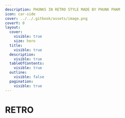 ```yaml
---
description: PHUNKS IN RETRO STYLE MADE BY PHUNK PHAM
icon: car-side
cover: ../../.gitbook/assets/image.png
coverY: 0
layout:
  cover:
    visible: true
    size: hero
  title:
    visible: true
  description:
    visible: true
  tableOfContents:
    visible: true
  outline:
    visible: false
  pagination:
    visible: true
---
```


# RETRO

<figure><img src="../../.gitbook/assets/GGfTd1TXwAAdY85.jpeg" alt=""><figcaption></figcaption></figure>

<figure><img src="../../.gitbook/assets/IMG_3937.JPG" alt=""><figcaption></figcaption></figure>

<figure><img src="../../.gitbook/assets/IMG_3936.JPG" alt=""><figcaption></figcaption></figure>

<figure><img src="../../.gitbook/assets/image (6).png" alt=""><figcaption></figcaption></figure>

<div align="right"><figure><img src="../../.gitbook/assets/image (2).png" alt=""><figcaption></figcaption></figure></div>

<figure><img src="../../.gitbook/assets/image (33).png" alt=""><figcaption></figcaption></figure>

<div align="left"><figure><img src="../../.gitbook/assets/image (4).png" alt=""><figcaption></figcaption></figure></div>

<figure><img src="../../.gitbook/assets/image (8).png" alt=""><figcaption></figcaption></figure>

<div align="left"><figure><img src="../../.gitbook/assets/image (9).png" alt=""><figcaption></figcaption></figure></div>

<figure><img src="../../.gitbook/assets/image (10).png" alt=""><figcaption></figcaption></figure>

<div align="right"><figure><img src="../../.gitbook/assets/image (11).png" alt=""><figcaption></figcaption></figure></div>

<figure><img src="../../.gitbook/assets/GL3IvnqXkAANQXU.jpeg" alt=""><figcaption></figcaption></figure>

<div align="left"><figure><img src="../../.gitbook/assets/image (32).png" alt=""><figcaption></figcaption></figure></div>

<figure><img src="../../.gitbook/assets/image (37).png" alt=""><figcaption></figcaption></figure>

<figure><img src="../../.gitbook/assets/image (12).png" alt=""><figcaption></figcaption></figure>

<div align="left"><figure><img src="../../.gitbook/assets/image (13).png" alt=""><figcaption></figcaption></figure></div>

<figure><img src="../../.gitbook/assets/image (14).png" alt=""><figcaption></figcaption></figure>

<div align="left"><figure><img src="../../.gitbook/assets/image (15).png" alt=""><figcaption></figcaption></figure></div>

<figure><img src="../../.gitbook/assets/image (16).png" alt=""><figcaption></figcaption></figure>

<div align="right"><figure><img src="../../.gitbook/assets/image (17).png" alt=""><figcaption></figcaption></figure></div>

<figure><img src="../../.gitbook/assets/image (18).png" alt=""><figcaption></figcaption></figure>

<div align="right"><figure><img src="../../.gitbook/assets/image (20).png" alt=""><figcaption></figcaption></figure></div>

<div align="left"><figure><img src="../../.gitbook/assets/image (21).png" alt=""><figcaption></figcaption></figure></div>

<figure><img src="../../.gitbook/assets/image (22).png" alt=""><figcaption></figcaption></figure>

<div align="left"><figure><img src="../../.gitbook/assets/image (23).png" alt=""><figcaption></figcaption></figure></div>

<figure><img src="../../.gitbook/assets/image (24).png" alt=""><figcaption></figcaption></figure>

<div align="right"><figure><img src="../../.gitbook/assets/image (25).png" alt=""><figcaption></figcaption></figure></div>

<figure><img src="../../.gitbook/assets/image (26).png" alt=""><figcaption></figcaption></figure>

<figure><img src="../../.gitbook/assets/image (27).png" alt=""><figcaption></figcaption></figure>

<figure><img src="../../.gitbook/assets/image (28).png" alt=""><figcaption></figcaption></figure>

<div align="left"><figure><img src="../../.gitbook/assets/image (29).png" alt=""><figcaption></figcaption></figure></div>

<figure><img src="../../.gitbook/assets/image (30).png" alt=""><figcaption></figcaption></figure>

<div align="right"><figure><img src="../../.gitbook/assets/image (31).png" alt=""><figcaption></figcaption></figure></div>

<figure><img src="../../.gitbook/assets/image (34).png" alt=""><figcaption></figcaption></figure>

<div align="left"><figure><img src="../../.gitbook/assets/image (35).png" alt=""><figcaption></figcaption></figure></div>

<figure><img src="../../.gitbook/assets/image (36).png" alt=""><figcaption></figcaption></figure>

<figure><img src="../../.gitbook/assets/image (38).png" alt=""><figcaption></figcaption></figure>

<figure><img src="../../.gitbook/assets/image (39).png" alt=""><figcaption></figcaption></figure>

<figure><img src="../../.gitbook/assets/GL3iZK2WIAATzPG.jpeg" alt=""><figcaption></figcaption></figure>

<div align="left"><figure><img src="../../.gitbook/assets/image (40).png" alt=""><figcaption></figcaption></figure></div>

<figure><img src="../../.gitbook/assets/image (41).png" alt=""><figcaption></figcaption></figure>

<figure><img src="../../.gitbook/assets/image (42).png" alt=""><figcaption></figcaption></figure>

<div align="right"><figure><img src="../../.gitbook/assets/image (43).png" alt=""><figcaption></figcaption></figure></div>

<figure><img src="../../.gitbook/assets/image (44).png" alt=""><figcaption></figcaption></figure>

<div align="left"><figure><img src="../../.gitbook/assets/image (45).png" alt=""><figcaption></figcaption></figure></div>

<figure><img src="../../.gitbook/assets/image (46).png" alt=""><figcaption></figcaption></figure>

<figure><img src="../../.gitbook/assets/image (47).png" alt=""><figcaption></figcaption></figure>

<figure><img src="../../.gitbook/assets/image (48).png" alt=""><figcaption></figcaption></figure>

<figure><img src="../../.gitbook/assets/to_zero.GIF" alt=""><figcaption></figcaption></figure>

<div align="right"><figure><img src="../../.gitbook/assets/image0 2.JPG" alt=""><figcaption></figcaption></figure></div>

<figure><img src="../../.gitbook/assets/IMB_hV56ER.PNG" alt=""><figcaption></figcaption></figure>

<figure><img src="../../.gitbook/assets/Untitled_design 3.PNG" alt=""><figcaption></figcaption></figure>

<figure><img src="../../.gitbook/assets/IMG_4224.PNG" alt=""><figcaption></figcaption></figure>

